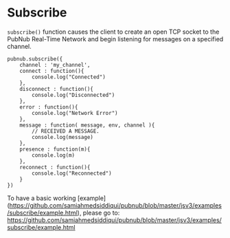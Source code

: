 # Subscribe
`subscribe()` function causes the client to create an open TCP socket to the PubNub Real-Time Network and begin listening for messages on a specified channel.

```
pubnub.subscribe({
    channel : 'my_channel',
    connect : function(){
        console.log("Connected")
    },
    disconnect : function(){
        console.log("Disconnected")
    },
    error : function(){
        console.log("Network Error")
    },
	message : function( message, env, channel ){
        // RECEIVED A MESSAGE.
        console.log(message)
    },
	presence : function(m){
        console.log(m)
    },
	reconnect : function(){
        console.log("Reconnected")
    }
})
```

To have a basic working [example] (https://github.com/samiahmedsiddiqui/pubnub/blob/master/jsv3/examples/subscribe/example.html), please go to: https://github.com/samiahmedsiddiqui/pubnub/blob/master/jsv3/examples/subscribe/example.html

